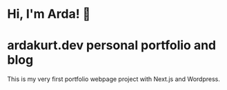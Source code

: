 # Hi, I'm Arda! 👋

# ardakurt.dev personal portfolio and blog

This is my very first portfolio webpage project with Next.js and Wordpress.
